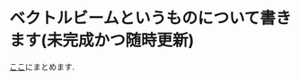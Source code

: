 # ベクトルビームというものについて書きます(未完成かつ随時更新)

[ここ](https://github.com/sk0ik/Vector_Beam/blob/main/Vector_Beam.md)にまとめます.
